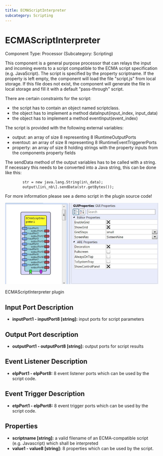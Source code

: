 ```yaml
---
title: ECMAScriptInterpreter
subcategory: Scripting
---
```


# ECMAScriptInterpreter

Component Type: Processor (Subcategory: Scripting)

This component is a general purpose processor that can relays the input and incoming events to a script compatible to the ECMA script specification (e.g. JavaScript). The script is specified by the property scriptname. If the property is left empty, the component will load the file "script.js" from local storage. If this file does not exist, the component will generate the file in local storage and fill it with a default "pass-through" script.

There are certain constraints for the script:

- the script has to contain an object named scriptclass.
- the object has to implement a method dataInput(input_index, input_data)
- the object has to implement a method eventInput(event_index)

The script is provided with the following external variables:

- output: an array of size 8 representing 8 IRuntimeOutputPorts
- eventout: an array of size 8 representing 8 IRuntimeEventTriggererPorts
- property: an array of size 8 holding strings with the property inputs from the components property fields

The sendData method of the output variables has to be called with a string. If necessary this needs to be converted into a Java string, this can be done like this:

    		str = new java.lang.String(in\_data);
    		output\[in\_nb\].sendData(str.getBytes());


For more information please see a demo script in the plugin source code!

![Screenshot: ECMAScriptInterpreter plugin](./img/ecmascriptinterpreter.jpg "Screenshot: ECMAScriptInterpreter plugin")

ECMAScriptInterpreter plugin

## Input Port Description

- **inputPort1 - inputPort8 \[string\]:** input ports for script parameters

## Output Port description

- **outputPort1 - outputPort8 \[string\]:** output ports for script results

## Event Listener Description

- **elpPort1 - elpPort8:** 8 event listener ports which can be used by the script code.

## Event Trigger Description

- **etpPort1 - elpPort8:** 8 event trigger ports which can be used by the script code.

## Properties

- **scriptname \[string\]:** a valid filename of an ECMA-compatible script (e.g. Javascript) which shall be interpreted
- **value1 - value8 \[string\]:** 8 properties which can be used by the script.
